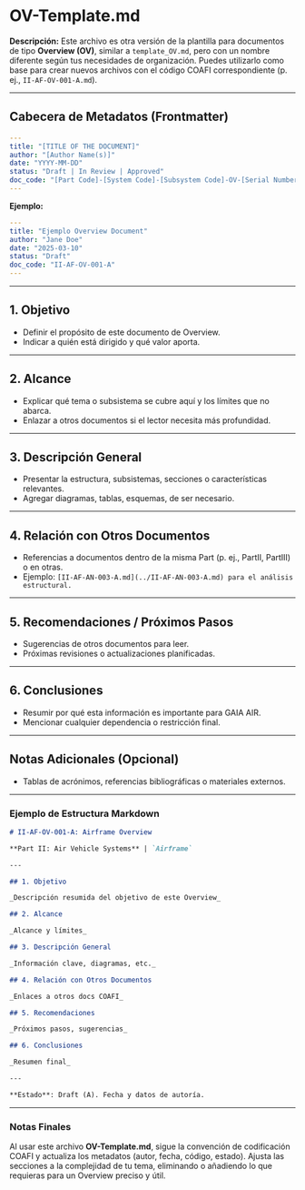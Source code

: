 # OV-Template.md

**Descripción:** Este archivo es otra versión de la plantilla para documentos de tipo **Overview (OV)**, similar a `template_OV.md`, pero con un nombre diferente según tus necesidades de organización. Puedes utilizarlo como base para crear nuevos archivos con el código COAFI correspondiente (p. ej., `II-AF-OV-001-A.md`).

---

## Cabecera de Metadatos (Frontmatter)

```yaml
---
title: "[TITLE OF THE DOCUMENT]"
author: "[Author Name(s)]"
date: "YYYY-MM-DD"
status: "Draft | In Review | Approved"
doc_code: "[Part Code]-[System Code]-[Subsystem Code]-OV-[Serial Number]-[Revision Code]"
---
```

**Ejemplo:**
```yaml
---
title: "Ejemplo Overview Document"
author: "Jane Doe"
date: "2025-03-10"
status: "Draft"
doc_code: "II-AF-OV-001-A"
---
```

---

## 1. Objetivo

- Definir el propósito de este documento de Overview.
- Indicar a quién está dirigido y qué valor aporta.

---

## 2. Alcance

- Explicar qué tema o subsistema se cubre aquí y los límites que no abarca.
- Enlazar a otros documentos si el lector necesita más profundidad.

---

## 3. Descripción General

- Presentar la estructura, subsistemas, secciones o características relevantes.
- Agregar diagramas, tablas, esquemas, de ser necesario.

---

## 4. Relación con Otros Documentos

- Referencias a documentos dentro de la misma Part (p. ej., PartII, PartIII) o en otras.
- Ejemplo: `[II-AF-AN-003-A.md](../II-AF-AN-003-A.md) para el análisis estructural.`

---

## 5. Recomendaciones / Próximos Pasos

- Sugerencias de otros documentos para leer.
- Próximas revisiones o actualizaciones planificadas.

---

## 6. Conclusiones

- Resumir por qué esta información es importante para GAIA AIR.
- Mencionar cualquier dependencia o restricción final.

---

## Notas Adicionales (Opcional)

- Tablas de acrónimos, referencias bibliográficas o materiales externos.

---

### Ejemplo de Estructura Markdown
```markdown
# II-AF-OV-001-A: Airframe Overview

**Part II: Air Vehicle Systems** | `Airframe`

---

## 1. Objetivo

_Descripción resumida del objetivo de este Overview_

## 2. Alcance

_Alcance y límites_

## 3. Descripción General

_Información clave, diagramas, etc._

## 4. Relación con Otros Documentos

_Enlaces a otros docs COAFI_

## 5. Recomendaciones

_Próximos pasos, sugerencias_

## 6. Conclusiones

_Resumen final_

---

**Estado**: Draft (A). Fecha y datos de autoría.
```

---

### Notas Finales

Al usar este archivo **OV-Template.md**, sigue la convención de codificación COAFI y actualiza los metadatos (autor, fecha, código, estado). Ajusta las secciones a la complejidad de tu tema, eliminando o añadiendo lo que requieras para un Overview preciso y útil.

